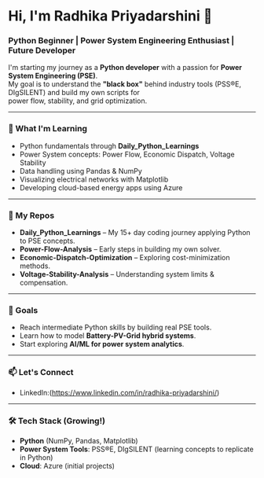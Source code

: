 # Hi, I'm Radhika Priyadarshini 👋

### Python Beginner | Power System Engineering Enthusiast | Future Developer

I'm starting my journey as a **Python developer** with a passion for **Power System Engineering (PSE)**.  
My goal is to understand the **"black box"** behind industry tools (PSS®E, DIgSILENT) and build my own scripts for  
power flow, stability, and grid optimization.

---

### 🌱 What I'm Learning
- Python fundamentals through **Daily_Python_Learnings**
- Power System concepts: Power Flow, Economic Dispatch, Voltage Stability
- Data handling using Pandas & NumPy
- Visualizing electrical networks with Matplotlib
- Developing cloud-based energy apps using Azure

---

### 🚀 My Repos
- **Daily_Python_Learnings** – My 15+ day coding journey applying Python to PSE concepts.  
- **Power-Flow-Analysis** – Early steps in building my own solver.  
- **Economic-Dispatch-Optimization** – Exploring cost-minimization methods.  
- **Voltage-Stability-Analysis** – Understanding system limits & compensation.

---

### 🎯 Goals
- Reach intermediate Python skills by building real PSE tools.
- Learn how to model **Battery-PV-Grid hybrid systems**.
- Start exploring **AI/ML for power system analytics**.

---

### 📫 Let's Connect
- LinkedIn:(https://www.linkedin.com/in/radhika-priyadarshini/)
    
---

### 🛠️ Tech Stack (Growing!)
- **Python** (NumPy, Pandas, Matplotlib)
- **Power System Tools**: PSS®E, DIgSILENT (learning concepts to replicate in Python)
- **Cloud**: Azure (initial projects)
